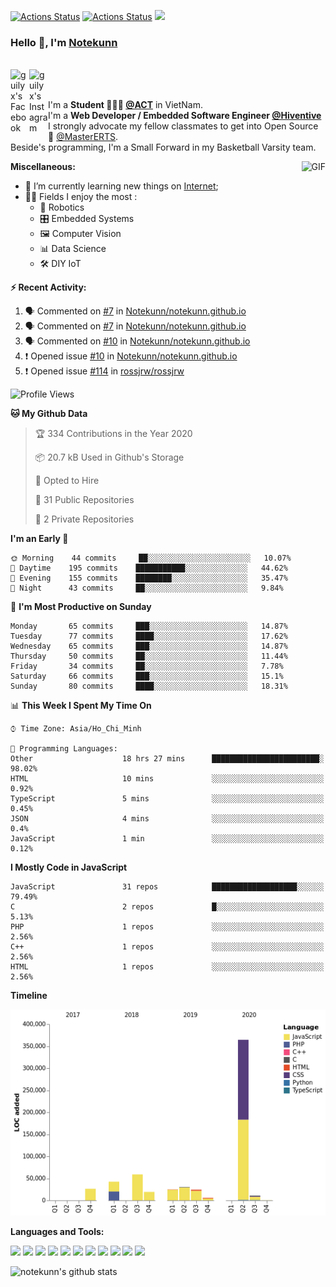 [![Actions Status](https://github.com/Notekunn/Notekunn/workflows/wakatime-stats/badge.svg)](https://github.com/Notekunn/Notekunn/actions)
[![Actions Status](https://github.com/Notekunn/Notekunn/workflows/update-gh-activity/badge.svg)](https://github.com/Notekunn/Notekunn/actions)
![](https://visitor-badge.glitch.me/badge?page_id=guilyx.guilyx)

### Hello 👋, I'm [Notekunn](https://Notekunn.github.io) 

<br/>
<a href="https://www.facebook.com/ShiinDz">
  <img align="left" alt="guilyx's Facebook" width="30px" src="https://image.flaticon.com/icons/svg/2111/2111342.svg" />
</a>
<a href="https://www.instagram.com/_unique.scary_">
  <img align="left" alt="guilyx's Instagram" width="30px" src="https://image.flaticon.com/icons/svg/2111/2111421.svg" />
</a> <br /> <br />

I'm a **Student 👨🏽‍💼 [@ACT](http://actvn.edu.vn/)** in VietNam. <br />
I'm a **Web Developer / Embedded Software Engineer [@Hiventive](https://www.hiventive.com)**  <br />
I strongly advocate my fellow classmates to get into Open Source 📢 [@MasterERTS](https://github.com/MasterERTS).  <br />
Beside's programming, I'm a Small Forward in my Basketball Varsity team. <br />

  <img align="right" alt="GIF" src="https://media1.tenor.com/images/1c6140897565e34a4e98f618e220dc0d/tenor.gif?itemid=9358372" />
  
**Miscellaneous:**

- 📖 I’m currently learning new things on [Internet](https://www.google.com.vn);
- 🤹🏽 Fields I enjoy the most :
  - 🤖 Robotics 
  - 🎛 Embedded Systems
  - 🖼 Computer Vision
  - 📊 Data Science
  - 🛠 DIY IoT

**:zap: Recent Activity:**

<!--START_SECTION:activity-->
1. 🗣 Commented on [#7](https://github.com//Notekunn/notekunn.github.io/issues/7) in [Notekunn/notekunn.github.io](https://github.com//Notekunn/notekunn.github.io)
2. 🗣 Commented on [#7](https://github.com//Notekunn/notekunn.github.io/issues/7) in [Notekunn/notekunn.github.io](https://github.com//Notekunn/notekunn.github.io)
3. 🗣 Commented on [#10](https://github.com//Notekunn/notekunn.github.io/issues/10) in [Notekunn/notekunn.github.io](https://github.com//Notekunn/notekunn.github.io)
4. ❗️ Opened issue [#10](https://github.com//Notekunn/notekunn.github.io/issues/10) in [Notekunn/notekunn.github.io](https://github.com//Notekunn/notekunn.github.io)
5. ❗️ Opened issue [#114](https://github.com//rossjrw/rossjrw/issues/114) in [rossjrw/rossjrw](https://github.com//rossjrw/rossjrw)
<!--END_SECTION:activity-->

<!--START_SECTION:waka-->
![Profile Views](http://img.shields.io/badge/Profile%20Views-5-blue)

**🐱 My Github Data** 

> 🏆 334 Contributions in the Year 2020
 > 
> 📦 20.7 kB Used in Github's Storage 
 > 
> 💼 Opted to Hire
 > 
> 📜 31 Public Repositories
 > 
> 🔑 2 Private Repositories 

**I'm an Early 🐤** 

```text
🌞 Morning    44 commits     ██░░░░░░░░░░░░░░░░░░░░░░░   10.07% 
🌆 Daytime    195 commits    ███████████░░░░░░░░░░░░░░   44.62% 
🌃 Evening    155 commits    ████████░░░░░░░░░░░░░░░░░   35.47% 
🌙 Night      43 commits     ██░░░░░░░░░░░░░░░░░░░░░░░   9.84%

```
📅 **I'm Most Productive on Sunday** 

```text
Monday       65 commits     ███░░░░░░░░░░░░░░░░░░░░░░   14.87% 
Tuesday      77 commits     ████░░░░░░░░░░░░░░░░░░░░░   17.62% 
Wednesday    65 commits     ███░░░░░░░░░░░░░░░░░░░░░░   14.87% 
Thursday     50 commits     ██░░░░░░░░░░░░░░░░░░░░░░░   11.44% 
Friday       34 commits     ██░░░░░░░░░░░░░░░░░░░░░░░   7.78% 
Saturday     66 commits     ███░░░░░░░░░░░░░░░░░░░░░░   15.1% 
Sunday       80 commits     ████░░░░░░░░░░░░░░░░░░░░░   18.31%

```


📊 **This Week I Spent My Time On** 

```text
⌚︎ Time Zone: Asia/Ho_Chi_Minh

💬 Programming Languages: 
Other                    18 hrs 27 mins      ████████████████████████░   98.02% 
HTML                     10 mins             ░░░░░░░░░░░░░░░░░░░░░░░░░   0.92% 
TypeScript               5 mins              ░░░░░░░░░░░░░░░░░░░░░░░░░   0.45% 
JSON                     4 mins              ░░░░░░░░░░░░░░░░░░░░░░░░░   0.4% 
JavaScript               1 min               ░░░░░░░░░░░░░░░░░░░░░░░░░   0.12%

```

**I Mostly Code in JavaScript** 

```text
JavaScript               31 repos            ███████████████████░░░░░░   79.49% 
C                        2 repos             █░░░░░░░░░░░░░░░░░░░░░░░░   5.13% 
PHP                      1 repos             ░░░░░░░░░░░░░░░░░░░░░░░░░   2.56% 
C++                      1 repos             ░░░░░░░░░░░░░░░░░░░░░░░░░   2.56% 
HTML                     1 repos             ░░░░░░░░░░░░░░░░░░░░░░░░░   2.56%

```


**Timeline**

![Chart not found](https://github.com/Notekunn/Notekunn/blob/master/charts/bar_graph.png) 


<!--END_SECTION:waka-->

**Languages and Tools:**  

<code><img height="50" src="https://image.flaticon.com/icons/svg/2861/2861557.svg"></code>
<code><img height="50" src="https://image.flaticon.com/icons/svg/3190/3190604.svg"></code>
<code><img height="50" src="https://image.flaticon.com/icons/svg/2942/2942156.svg"></code>
<code><img height="50" src="https://img.icons8.com/color/48/000000/golang.png"></code>
<code><img height="50" src="https://image.flaticon.com/icons/svg/1628/1628182.svg"></code>
<code><img height="50" src="https://image.flaticon.com/icons/png/512/2085/2085061.png"></code>
<code><img height="50" src="https://image.flaticon.com/icons/svg/2535/2535543.svg"></code>
<code><img height="50" src="https://cdn.icon-icons.com/icons2/1508/PNG/512/matlab_104289.png"></code>
<code><img height="50" src="https://image.flaticon.com/icons/svg/2721/2721297.svg"></code>
<code><img height="50" src="https://image.flaticon.com/icons/svg/752/752605.svg"></code>
<code><img height="50" src="https://image.flaticon.com/icons/svg/1680/1680899.svg"></code>

![notekunn's github stats](https://github-readme-stats.vercel.app/api?username=notekunn&show_icons=true&hide_border=true)
